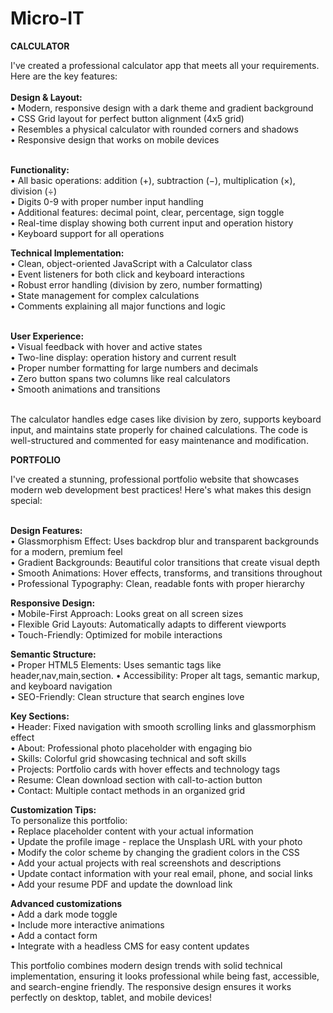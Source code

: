 # Micro-IT
<B> CALCULATOR </B>
<p>
  I've created a professional calculator app that meets all your requirements. Here are the key features:
  <br><br>
  <strong>Design & Layout:</strong><br>
  • Modern, responsive design with a dark theme and gradient background<br>
  • CSS Grid layout for perfect button alignment (4x5 grid)<br>
  • Resembles a physical calculator with rounded corners and shadows<br>
  • Responsive design that works on mobile devices<br><br>
  
  <strong>Functionality:</strong><br>
  • All basic operations: addition (+), subtraction (−), multiplication (×), division (÷)<br>
  • Digits 0-9 with proper number input handling<br>
  • Additional features: decimal point, clear, percentage, sign toggle<br>
  • Real-time display showing both current input and operation history<br>
  • Keyboard support for all operations
  
  <strong>Technical Implementation:</strong><br>
  • Clean, object-oriented JavaScript with a Calculator class<br>
  • Event listeners for both click and keyboard interactions<br>
  • Robust error handling (division by zero, number formatting)<br>
  • State management for complex calculations<br>
  • Comments explaining all major functions and logic<br><br>

  <strong>User Experience:</strong><br>
  • Visual feedback with hover and active states<br>
  • Two-line display: operation history and current result<br>
  • Proper number formatting for large numbers and decimals<br>
  • Zero button spans two columns like real calculators<br>
  • Smooth animations and transitions<br><br>

  The calculator handles edge cases like division by zero, supports keyboard input, and maintains state properly for chained calculations. The code is well-structured and commented for easy maintenance and modification.
</p>


<B> PORTFOLIO </B>
<p>
  I've created a stunning, professional portfolio website that showcases modern web development best practices! Here's what makes this design special:
  <br><br>
  
 <strong> Design Features:</strong><br>
 • Glassmorphism Effect: Uses backdrop blur and transparent backgrounds for a modern, premium feel<br>
 • Gradient Backgrounds: Beautiful color transitions that create visual depth<br>
 • Smooth Animations: Hover effects, transforms, and transitions throughout
<br>
 • Professional Typography: Clean, readable fonts with proper hierarchy<br>
  
  <strong> Responsive Design:</strong><br>
 • Mobile-First Approach: Looks great on all screen sizes<br>
 • Flexible Grid Layouts: Automatically adapts to different viewports<br>
 • Touch-Friendly: Optimized for mobile interactions<br>
  
  <strong> Semantic Structure:</strong><br>
 • Proper HTML5 Elements: Uses semantic tags like header,nav,main,section.
 • Accessibility: Proper alt tags, semantic markup, and keyboard navigation<br>
 • SEO-Friendly: Clean structure that search engines love<br>
   
  <strong>  Key Sections:</strong><br>
 • Header: Fixed navigation with smooth scrolling links and glassmorphism effect<br>
 • About: Professional photo placeholder with engaging bio<br>
 • Skills: Colorful grid showcasing technical and soft skills<br>
 • Projects: Portfolio cards with hover effects and technology tags<br>
 • Resume: Clean download section with call-to-action button<br>
 • Contact: Multiple contact methods in an organized grid<br>
   
  <strong> Customization Tips:</strong><br>
 To personalize this portfolio:<br>
 • Replace placeholder content with your actual information<br>
 • Update the profile image - replace the Unsplash URL with your photo<br>
 • Modify the color scheme by changing the gradient colors in the CSS<br>
 • Add your actual projects with real screenshots and descriptions<br>
 • Update contact information with your real email, phone, and social links<br>
 • Add your resume PDF and update the download link<br>
   
<strong> Advanced customizations</strong><br>
 • Add a dark mode toggle<br>
 • Include more interactive animations<br>
 • Add a contact form<br>
 • Integrate with a headless CMS for easy content updates<br>

This portfolio combines modern design trends with solid technical implementation, ensuring it looks professional while being fast, accessible, and search-engine friendly. The responsive design ensures it works perfectly on desktop, tablet, and mobile devices!

















 
